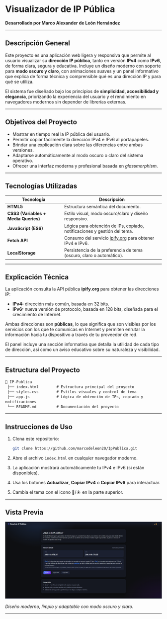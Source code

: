 # Visualizador de IP Pública

**Desarrollado por Marco Alexander de León Hernández**

---

## Descripción General

Este proyecto es una aplicación web ligera y responsiva que permite al usuario visualizar su **dirección IP pública**, tanto en versión **IPv4** como **IPv6**, de forma clara, segura y educativa.
Incluye un diseño moderno con soporte para **modo oscuro y claro**, con animaciones suaves y un panel informativo que explica de forma técnica y comprensible qué es una dirección IP y para qué se utiliza.

El sistema fue diseñado bajo los principios de **simplicidad, accesibilidad y elegancia**, priorizando la experiencia del usuario y el rendimiento en navegadores modernos sin depender de librerías externas.

---

## Objetivos del Proyecto

* Mostrar en tiempo real la IP pública del usuario.
* Permitir copiar fácilmente la dirección IPv4 e IPv6 al portapapeles.
* Brindar una explicación clara sobre las diferencias entre ambas versiones.
* Adaptarse automáticamente al modo oscuro o claro del sistema operativo.
* Ofrecer una interfaz moderna y profesional basada en *glassmorphism*.

---

## Tecnologías Utilizadas

| Tecnología                           | Descripción                                                                       |
| ------------------------------------ | --------------------------------------------------------------------------------- |
| **HTML5**                            | Estructura semántica del documento.                                               |
| **CSS3 (Variables + Media Queries)** | Estilo visual, modo oscuro/claro y diseño responsivo.                             |
| **JavaScript (ES6)**                 | Lógica para obtención de IPs, copiado, notificaciones y gestión del tema.         |
| **Fetch API**                        | Consumo del servicio [ipify.org](https://api.ipify.org) para obtener IPv4 e IPv6. |
| **LocalStorage**                     | Persistencia de la preferencia de tema (oscuro, claro o automático).              |

---

## Explicación Técnica

La aplicación consulta la API pública **ipify.org** para obtener las direcciones IP:

* **IPv4:** dirección más común, basada en 32 bits.
* **IPv6:** nueva versión de protocolo, basada en 128 bits, diseñada para el crecimiento de Internet.

Ambas direcciones son **públicas**, lo que significa que son visibles por los servicios con los que te comunicas en Internet y permiten enrutar la información hacia tu dispositivo a través de tu proveedor de red.

El panel incluye una sección informativa que detalla la utilidad de cada tipo de dirección, así como un aviso educativo sobre su naturaleza y visibilidad.

---

## Estructura del Proyecto

```
📂 IP-Publica
 ├── index.html        # Estructura principal del proyecto
 ├── styles.css        # Estilos visuales y control de tema
 ├── app.js            # Lógica de obtención de IPs, copiado y notificaciones
 └── README.md         # Documentación del proyecto
```

---

## Instrucciones de Uso

1. Clona este repositorio:

   ```bash
   git clone https://github.com/marcodeleon20/IpPublica.git
   ```
2. Abre el archivo `index.html` en cualquier navegador moderno.
3. La aplicación mostrará automáticamente tu IPv4 e IPv6 (si están disponibles).
4. Usa los botones **Actualizar**, **Copiar IPv4** o **Copiar IPv6** para interactuar.
5. Cambia el tema con el icono 🌙/☀️ en la parte superior.

---

## Vista Previa

![Interfaz del proyecto](images\image1.png)

*Diseño moderno, limpio y adaptable con modo oscuro y claro.*

---